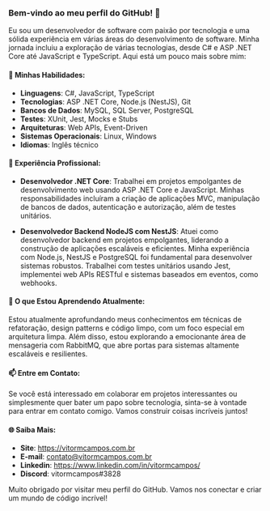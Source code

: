 ### Bem-vindo ao meu perfil do GitHub! 👋

Eu sou um desenvolvedor de software com paixão por tecnologia e uma sólida experiência em várias áreas do desenvolvimento de software. Minha jornada incluiu a exploração de várias tecnologias, desde C# e ASP .NET Core até JavaScript e TypeScript. Aqui está um pouco mais sobre mim:

#### 🚀 Minhas Habilidades:

- **Linguagens**: C#, JavaScript, TypeScript
- **Tecnologias**: ASP .NET Core, Node.js (NestJS), Git
- **Bancos de Dados**: MySQL, SQL Server, PostgreSQL
- **Testes**: XUnit, Jest, Mocks e Stubs
- **Arquiteturas**: Web APIs, Event-Driven
- **Sistemas Operacionais**: Linux, Windows
- **Idiomas**: Inglês técnico

#### 💼 Experiência Profissional:

- **Desenvolvedor .NET Core**: Trabalhei em projetos empolgantes de desenvolvimento web usando ASP .NET Core e JavaScript. Minhas responsabilidades incluíram a criação de aplicações MVC, manipulação de bancos de dados, autenticação e autorização, além de testes unitários.

- **Desenvolvedor Backend NodeJS com NestJS**: Atuei como desenvolvedor backend em projetos empolgantes, liderando a construção de aplicações escaláveis e eficientes. Minha experiência com Node.js, NestJS e PostgreSQL foi fundamental para desenvolver sistemas robustos. Trabalhei com testes unitários usando Jest, implementei web APIs RESTful e sistemas baseados em eventos, como webhooks.

#### 🌱 O que Estou Aprendendo Atualmente:

Estou atualmente aprofundando meus conhecimentos em técnicas de refatoração, design patterns e código limpo, com um foco especial em arquitetura limpa. Além disso, estou explorando a emocionante área de mensageria com RabbitMQ, que abre portas para sistemas altamente escaláveis e resilientes.

#### 📫 Entre em Contato:

Se você está interessado em colaborar em projetos interessantes ou simplesmente quer bater um papo sobre tecnologia, sinta-se à vontade para entrar em contato comigo. Vamos construir coisas incríveis juntos!

#### 🌐 Saiba Mais:

- **Site**: https://vitormcampos.com.br
- **E-mail**: contato@vitormcampos.com.br
- **Linkedin**: https://www.linkedin.com/in/vitormcampos/
- **Discord**: vitormcampos#3828

Muito obrigado por visitar meu perfil do GitHub. Vamos nos conectar e criar um mundo de código incrível!
